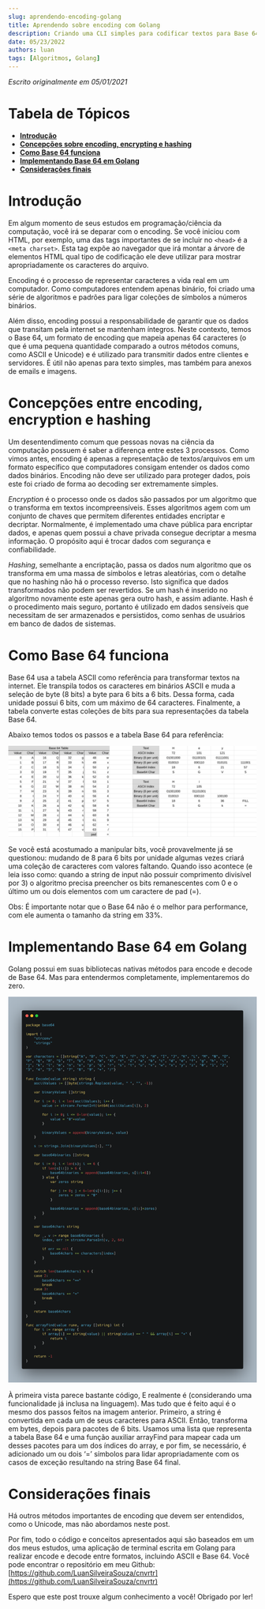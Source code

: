 ```yaml
---
slug: aprendendo-encoding-golang
title: Aprendendo sobre encoding com Golang
description: Criando uma CLI simples para codificar textos para Base 64
date: 05/23/2022
authors: luan
tags: [Algoritmos, Golang]
---
```


*Escrito originalmente em 05/01/2021*

# Tabela de Tópicos
- [**Introdução**](#introdução)
- [**Concepções sobre encoding, encrypting e hashing**](#concepções-entre-encoding-encryption-e-hashing)
- [**Como Base 64 funciona**](#como-base-64-funciona)
- [**Implementando Base 64 em Golang**](#implementando-base-64-em-golang)
- [**Considerações finais**](#considerações-finais)

# Introdução
Em algum momento de seus estudos em programação/ciência da computação, você irá se deparar com o encoding. Se você iniciou com HTML, por exemplo, uma das tags importantes de se incluir no ```<head>``` é a ```<meta charset>```. Esta tag expõe ao navegador que irá montar a árvore de elementos HTML qual tipo de codificação ele deve utilizar para mostrar apropriadamente os caracteres do arquivo.

Encoding é o processo de representar caracteres a vida real em um computador. Como computadores entendem apenas binário, foi criado uma série de algoritmos e padrões para ligar coleções de símbolos a números binários.

Além disso, encoding possui a responsabilidade de garantir que os dados que transitam pela internet se mantenham íntegros. Neste contexto, temos o Base 64, um formato de encoding que mapeia apenas 64 caracteres (o que é uma pequena quantidade comparado a outros métodos comuns, como ASCII e Unicode) e é utilizado para transmitir dados entre clientes e servidores. É útil não apenas para texto simples, mas também para anexos de emails e imagens.

# Concepções entre encoding, encryption e hashing
Um desentendimento comum que pessoas novas na ciência da computação possuem é saber a diferença entre estes 3 processos. Como vimos antes, encoding é apenas a representação de textos/arquivos em um formato específico que computadores consigam entender os dados como dados binários. Encoding não deve ser utilizado para proteger dados, pois este foi criado de forma ao decoding ser extremamente simples.

*Encryption* é o processo onde os dados são passados por um algoritmo que o transforma em textos incompreensíveis. Esses algoritmos agem com um conjunto de chaves que permitem diferentes entidades encriptar e decriptar. Normalmente, é implementado uma chave pública para encriptar dados, e apenas quem possui a chave privada consegue decriptar a mesma informação. O propósito aqui é trocar dados com segurança e confiabilidade.

*Hashing*, semelhante a encriptação, passa os dados num algoritmo que os transforma em uma massa de símbolos e letras aleatórias, com o detalhe que no hashing não há o processo reverso. Isto significa que dados transformados não podem ser revertidos. Se um hash é inserido no algoritmo novamente este apenas gera outro hash, e assim adiante. Hash é o procedimento mais seguro, portanto é utilizado em dados sensíveis que necessitam de ser armazenados e persistidos, como senhas de usuários em banco de dados de sistemas.

# Como Base 64 funciona

Base 64 usa a tabela ASCII como referência para transformar textos na internet. Ele transpila todos os caracteres em binários ASCII e muda a seleção de byte (8 bits) a byte para 6 bits a 6 bits. Dessa forma, cada unidade possui 6 bits, com um máximo de 64 caracteres. Finalmente, a tabela converte estas coleções de bits para sua representações da tabela Base 64.

Abaixo temos todos os passos e a tabela Base 64 para referência:

![Esquerda: Tabela Base 64 / Direita: Processo de encoding Base 64](./aprendendo-encoding-golang-1.png)

Se você está acostumado a manipular bits, você provavelmente já se questionou: mudando de 8 para 6 bits por unidade algumas vezes criará uma coleção de caracteres com valores faltando. Quando isso acontece (e leia isso como: quando a string de input não possuir comprimento divisível por 3) o algoritmo precisa preencher os bits remanescentes com 0 e o último um ou dois elementos com um caractere de pad (=).

Obs: É importante notar que o Base 64 não é o melhor para performance, com ele aumenta o tamanho da string em 33%.

# Implementando Base 64 em Golang

Golang possui em suas bibliotecas nativas métodos para encode e decode de Base 64. Mas para entendermos completamente, implementaremos do zero.

![Encoder](./aprendendo-encoding-golang-2.png)

À primeira vista parece bastante código, E realmente é (considerando uma funcionalidade já inclusa na linguagem). Mas tudo que é feito aqui é o mesmo dos passos feitos na imagem anterior. Primeiro, a string é convertida em cada um de seus caracteres para ASCII. Então, transforma em bytes, depois para pacotes de 6 bits. Usamos uma lista que representa a tabela Base 64 e uma função auxiliar arrayFind para mapear cada um desses pacotes para um dos índices do array, e por fim, se necessário, é adicionado um ou dois ‘=’ símbolos para lidar apropriadamente com os casos de exceção resultando na string Base 64 final.

# Considerações finais

Há outros métodos importantes de encoding que devem ser entendidos, como o Unicode, mas não abordamos neste post.

Por fim, todo o código e conceitos apresentados aqui são baseados em um dos meus estudos, uma aplicação de terminal escrita em Golang para realizar encode e decode entre formatos, incluindo ASCII e Base 64. Você pode encontrar o repositório em meu Github: [https://github.com/LuanSilveiraSouza/cnvrtr](https://github.com/LuanSilveiraSouza/cnvrtr)

Espero que este post trouxe algum conhecimento a você! Obrigado por ler!